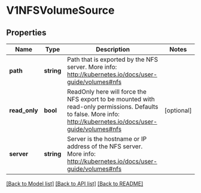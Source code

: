 # V1NFSVolumeSource

## Properties
Name | Type | Description | Notes
------------ | ------------- | ------------- | -------------
**path** | **string** | Path that is exported by the NFS server. More info: http://kubernetes.io/docs/user-guide/volumes#nfs | 
**read_only** | **bool** | ReadOnly here will force the NFS export to be mounted with read-only permissions. Defaults to false. More info: http://kubernetes.io/docs/user-guide/volumes#nfs | [optional] 
**server** | **string** | Server is the hostname or IP address of the NFS server. More info: http://kubernetes.io/docs/user-guide/volumes#nfs | 

[[Back to Model list]](../README.md#documentation-for-models) [[Back to API list]](../README.md#documentation-for-api-endpoints) [[Back to README]](../README.md)


